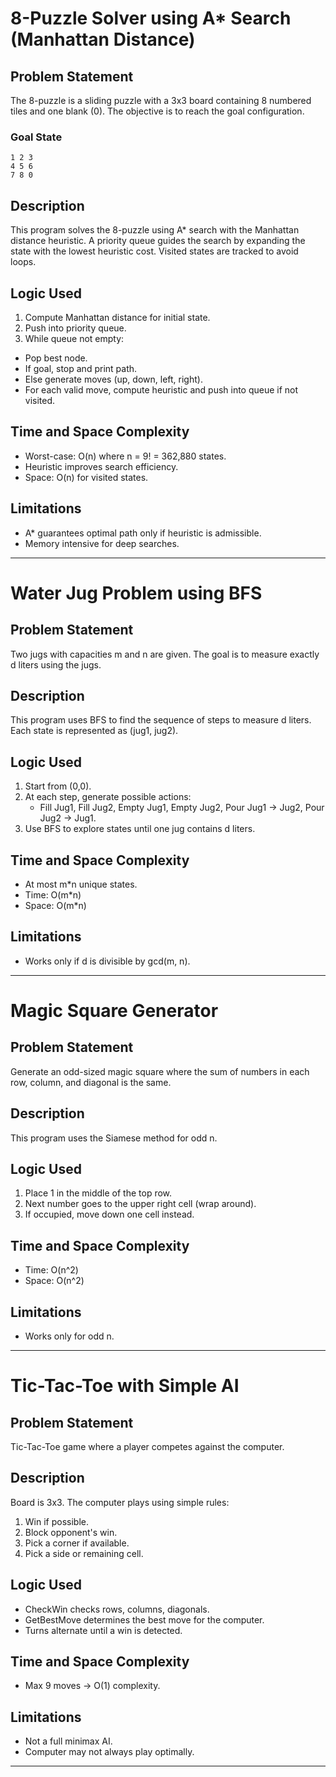 
# 8-Puzzle Solver using A* Search (Manhattan Distance)

## Problem Statement
The 8-puzzle is a sliding puzzle with a 3x3 board containing 8 numbered tiles and one blank (0).
The objective is to reach the goal configuration.

### Goal State
```
1 2 3
4 5 6
7 8 0
```

## Description
This program solves the 8-puzzle using A* search with the Manhattan distance heuristic.
A priority queue guides the search by expanding the state with the lowest heuristic cost.
Visited states are tracked to avoid loops.

## Logic Used
1. Compute Manhattan distance for initial state.
2. Push into priority queue.
3. While queue not empty:
  - Pop best node.
  - If goal, stop and print path.
  - Else generate moves (up, down, left, right).
  - For each valid move, compute heuristic and push into queue if not visited.

## Time and Space Complexity
- Worst-case: O(n) where n = 9! = 362,880 states.
- Heuristic improves search efficiency.
- Space: O(n) for visited states.

## Limitations
- A* guarantees optimal path only if heuristic is admissible.
- Memory intensive for deep searches.

---

# Water Jug Problem using BFS

## Problem Statement
Two jugs with capacities m and n are given. The goal is to measure exactly d liters using the jugs.

## Description
This program uses BFS to find the sequence of steps to measure d liters.
Each state is represented as (jug1, jug2).

## Logic Used
1. Start from (0,0).
2. At each step, generate possible actions:
   - Fill Jug1, Fill Jug2, Empty Jug1, Empty Jug2, Pour Jug1 -> Jug2, Pour Jug2 -> Jug1.
3. Use BFS to explore states until one jug contains d liters.

## Time and Space Complexity
- At most m*n unique states.
- Time: O(m*n)
- Space: O(m*n)

## Limitations
- Works only if d is divisible by gcd(m, n).

---

# Magic Square Generator

## Problem Statement
Generate an odd-sized magic square where the sum of numbers in each row, column, and diagonal is the same.

## Description
This program uses the Siamese method for odd n.

## Logic Used
1. Place 1 in the middle of the top row.
2. Next number goes to the upper right cell (wrap around).
3. If occupied, move down one cell instead.

## Time and Space Complexity
- Time: O(n^2)
- Space: O(n^2)

## Limitations
- Works only for odd n.

---

# Tic-Tac-Toe with Simple AI

## Problem Statement
Tic-Tac-Toe game where a player competes against the computer.

## Description
Board is 3x3. The computer plays using simple rules:
1. Win if possible.
2. Block opponent's win.
3. Pick a corner if available.
4. Pick a side or remaining cell.

## Logic Used
- CheckWin checks rows, columns, diagonals.
- GetBestMove determines the best move for the computer.
- Turns alternate until a win is detected.

## Time and Space Complexity
- Max 9 moves → O(1) complexity.

## Limitations
- Not a full minimax AI.
- Computer may not always play optimally.
********